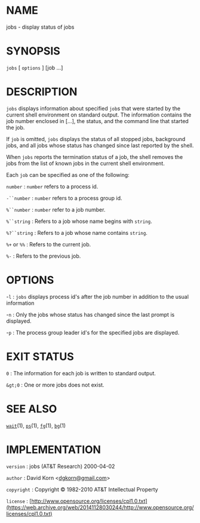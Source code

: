 # NAME

jobs - display status of jobs

# SYNOPSIS

`jobs` \[ `options` \] \[job ...\]

# DESCRIPTION

`jobs` displays information about specified `job`s that were started
by the current shell environment on standard output. The information
contains the job number enclosed in \[...\], the status, and the command
line that started the job.

If `job` is omitted, `jobs` displays the status of all stopped jobs,
background jobs, and all jobs whose status has changed since last
reported by the shell.

When `jobs` reports the termination status of a job, the shell removes
the jobs from the list of known jobs in the current shell environment.

Each `job` can be specified as one of the following:

`number`
: `number` refers to a process id.

`-``number`
: `number` refers to a process group id.

`%``number`
: `number` refer to a job number.

`%``string`
: Refers to a job whose name begins with `string`.

`%?``string`
: Refers to a job whose name contains `string`.

`%+` or `%%`
: Refers to the current job.

`%-`
: Refers to the previous job.

# OPTIONS

-`l`
: `jobs` displays process id's after the job number in addition to
    the usual information

-`n`
: Only the jobs whose status has changed since the last prompt
    is displayed.

-`p`
: The process group leader id's for the specified jobs are displayed.

# EXIT STATUS

`0`
: The information for each job is written to standard output.

`&gt;0`
: One or more jobs does not exist.

# SEE ALSO

[`wait`](/web/20141128030244/http://www2.research.att.com/~astopen/man/man1/wait.html)(1),
[`ps`](/web/20141128030244/http://www2.research.att.com/~astopen/man/man1/ps.html)(1),
[`fg`](/web/20141128030244/http://www2.research.att.com/~astopen/man/man1/fg.html)(1),
[`bg`](/web/20141128030244/http://www2.research.att.com/~astopen/man/man1/bg.html)(1)

# IMPLEMENTATION

`version`
: jobs (AT&T Research) 2000-04-02

`author`
: David Korn
    &lt;[dgkorn@gmail.com](https://web.archive.org/web/20141128030244/mailto:dgkorn@gmail.com)&gt;

`copyright`
: Copyright © 1982-2010 AT&T Intellectual Property

`license`
: [http://www.opensource.org/licenses/cpl1.0.txt](https://web.archive.org/web/20141128030244/http://www.opensource.org/licenses/cpl1.0.txt)


